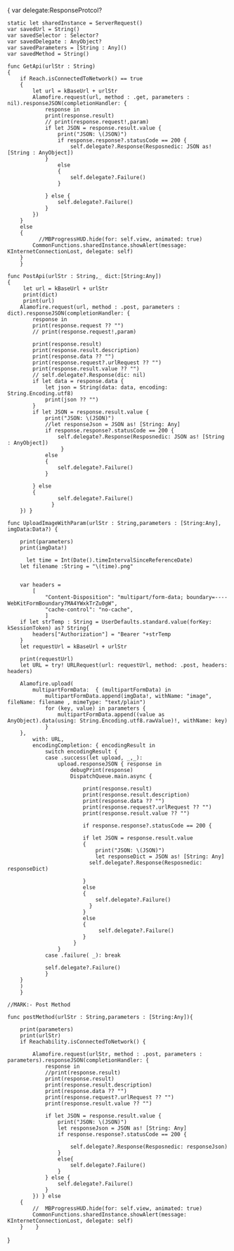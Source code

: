 {
    var delegate:ResponseProtcol?
    
    static let sharedInstance = ServerRequest()
    var savedUrl = String()
    var savedSelector : Selector?
    var savedDelegate : AnyObject?
    var savedParameters = [String : Any]()
    var savedMethod = String()
    
    func GetApi(urlStr : String)
    {
        if Reach.isConnectedToNetwork() == true
        {
            let url = kBaseUrl + urlStr
            Alamofire.request(url, method : .get, parameters : nil).responseJSON(completionHandler: {
                response in
                print(response.result)
                // print(response.request!,param)
                if let JSON = response.result.value {
                    print("JSON: \(JSON)")
                    if response.response?.statusCode == 200 {
                        self.delegate?.Response(Resposnedic: JSON as! [String : AnyObject])
                }
                    else
                    {
                        self.delegate?.Failure()
                    }
                    
                } else {
                    self.delegate?.Failure()
                }
            })
        }
        else
        {
              //MBProgressHUD.hide(for: self.view, animated: true)
            CommonFunctions.sharedInstance.showAlert(message: KInternetConnectionLost, delegate: self)
        }
        }
    
    func PostApi(urlStr : String,_ dict:[String:Any])
    {
         let url = kBaseUrl + urlStr
         print(dict)
         print(url)
        Alamofire.request(url, method : .post, parameters : dict).responseJSON(completionHandler: {
            response in
            print(response.request ?? "")
            // print(response.request!,param)
               
            print(response.result)
            print(response.result.description)
            print(response.data ?? "")
            print(response.request?.urlRequest ?? "")
            print(response.result.value ?? "")
            // self.delegate?.Response(dic: nil)
            if let data = response.data {
                let json = String(data: data, encoding: String.Encoding.utf8)
                print(json ?? "")
            }
            if let JSON = response.result.value {
                print("JSON: \(JSON)")
                //let responseJson = JSON as! [String: Any]
                if response.response?.statusCode == 200 {
                    self.delegate?.Response(Resposnedic: JSON as! [String : AnyObject])
                     }
                else
                {
                    self.delegate?.Failure()
                }
                
            } else
            {
                    self.delegate?.Failure()
                  }
        }) }
    
    func UploadImageWithParam(urlStr : String,parameters : [String:Any], imgData:Data?) {
        
        print(parameters)
        print(imgData!)
        
          let time = Int(Date().timeIntervalSinceReferenceDate)
        let filename :String = "\(time).png"
        
        
        var headers =
            [
                "Content-Disposition": "multipart/form-data; boundary=----WebKitFormBoundary7MA4YWxkTrZu0gW",
                "cache-control": "no-cache",
                ]
        if let strTemp : String = UserDefaults.standard.value(forKey: kSessionToken) as? String{
            headers["Authorization"] = "Bearer "+strTemp
        }
        let requestUrl = kBaseUrl + urlStr
        
        print(requestUrl)
        let URL = try! URLRequest(url: requestUrl, method: .post, headers: headers)
        
        Alamofire.upload(
            multipartFormData:  { (multipartFormData) in
                multipartFormData.append(imgData!, withName: "image", fileName: filename , mimeType: "text/plain")
                for (key, value) in parameters {
                    multipartFormData.append((value as AnyObject).data(using: String.Encoding.utf8.rawValue)!, withName: key)
                }
        },
            with: URL,
            encodingCompletion: { encodingResult in
                switch encodingResult {
                case .success(let upload, _,_):
                    upload.responseJSON { response in
                        debugPrint(response)
                        DispatchQueue.main.async {
                            
                            print(response.result)
                            print(response.result.description)
                            print(response.data ?? "")
                            print(response.request?.urlRequest ?? "")
                            print(response.result.value ?? "")

                            if response.response?.statusCode == 200 {
  
                            if let JSON = response.result.value
                            {
                                print("JSON: \(JSON)")
                                let responseDict = JSON as! [String: Any]
                              self.delegate?.Response(Resposnedic: responseDict)
                                
                            }
                            else
                            {
                                self.delegate?.Failure()
                              }
                            }
                            else
                            {
                                 self.delegate?.Failure()
                            }
                         }
                    }
                case .failure( _): break
                
                self.delegate?.Failure()
                }
        }
        )
        }
    
    //MARK:- Post Method
    
    func postMethod(urlStr : String,parameters : [String:Any]){
        
        print(parameters)
        print(urlStr)
        if Reachability.isConnectedToNetwork() {
            
            Alamofire.request(urlStr, method : .post, parameters : parameters).responseJSON(completionHandler: {
                response in
                //print(response.result)
                print(response.result)
                print(response.result.description)
                print(response.data ?? "")
                print(response.request?.urlRequest ?? "")
                print(response.result.value ?? "")

                if let JSON = response.result.value {
                    print("JSON: \(JSON)")
                    let responseJson = JSON as! [String: Any]
                    if response.response?.statusCode == 200 {
                        
                        self.delegate?.Response(Resposnedic: responseJson)
                    }
                    else{
                        self.delegate?.Failure()
                    }
                } else {
                    self.delegate?.Failure()
                }
            }) } else
        {
            //  MBProgressHUD.hide(for: self.view, animated: true)
            CommonFunctions.sharedInstance.showAlert(message: KInternetConnectionLost, delegate: self)
        }    }
}
